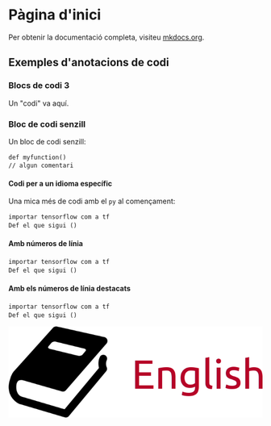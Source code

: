 # Pàgina d'inici

Per obtenir la documentació completa, visiteu [mkdocs.org](https://www.mkdocs.org).

## Exemples d'anotacions de codi

### Blocs de codi 3


Un "codi" va aquí.

### Bloc de codi senzill

Un bloc de codi senzill:

```
def myfunction()
// algun comentari

```

#### Codi per a un idioma específic

Una mica més de codi amb el `py` al començament:

``` py title="bubble_sort.py"
importar tensorflow com a tf
Def el que sigui ()
```

#### Amb números de línia

``` py linenums="1"
importar tensorflow com a tf
Def el que sigui ()
```

#### Amb els números de línia destacats

``` py hl_lines="2"
importar tensorflow com a tf
Def el que sigui ()
```

![localized image](image.png)